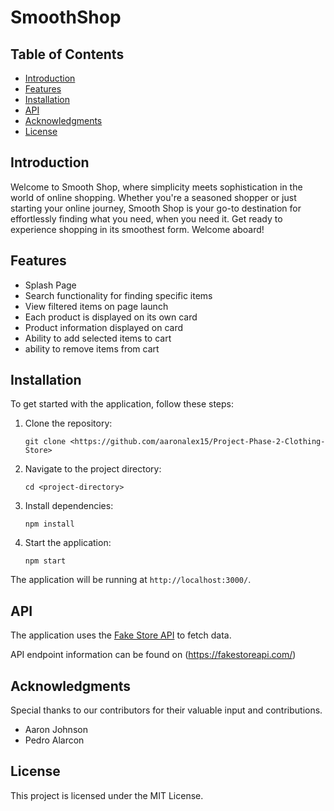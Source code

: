 # SmoothShop


## Table of Contents
- [Introduction](#Introduction)
- [Features](#features)
- [Installation](#Installation)
- [API](#api)
- [Acknowledgments](#Acknowledgments)
- [License](#license)

## Introduction

Welcome to Smooth Shop, where simplicity meets sophistication in the world of online shopping.
Whether you're a seasoned shopper or just starting your online journey, Smooth Shop is your go-to destination for effortlessly finding what you need, when you need it. Get ready to experience shopping in its smoothest form. Welcome aboard!

## Features


- Splash Page
- Search functionality for finding specific items
- View filtered items on page launch
- Each product is displayed on its own card
- Product information displayed on card
- Ability to add selected items to cart
- ability to remove items from cart

## Installation

To get started with the application, follow these steps:

1. Clone the repository:

    ```shell
    git clone <https://github.com/aaronalex15/Project-Phase-2-Clothing-Store>
    ```

2. Navigate to the project directory:

    ```shell
    cd <project-directory>
    ```

3. Install dependencies:

    ```shell
    npm install
    ```

4. Start the application:

    ```shell
    npm start
    ```

The application will be running at `http://localhost:3000/`.


## API

The application uses the [Fake Store API](https://fakestoreapi.com/) to fetch data. 

API endpoint information can be found on 
(https://fakestoreapi.com/)

## Acknowledgments
Special thanks to our contributors for their valuable input and contributions.

- Aaron Johnson
- Pedro Alarcon

## License

This project is licensed under the MIT License.
